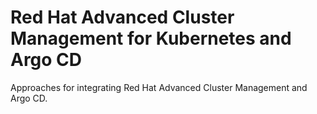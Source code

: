 # Red Hat Advanced Cluster Management for Kubernetes and Argo CD

Approaches for integrating Red Hat Advanced Cluster Management and Argo CD.